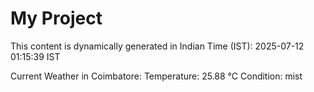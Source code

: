 # My Project

This content is dynamically generated in Indian Time (IST): 2025-07-12 01:15:39 IST


Current Weather in Coimbatore:
Temperature: 25.88 °C
Condition: mist
